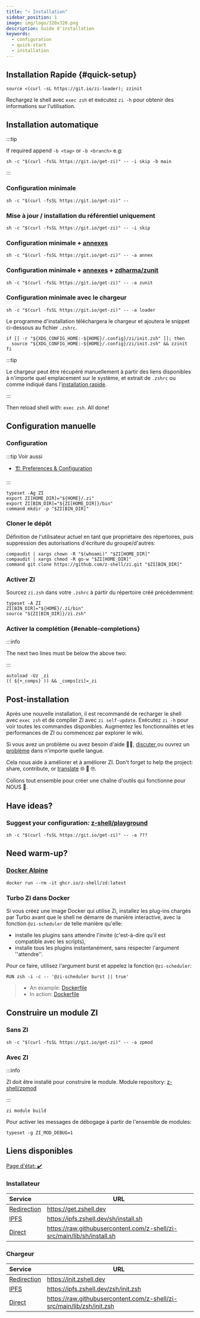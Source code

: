 ```yaml
---
title: "⚡️ Installation"
sidebar_position: 1
image: img/logo/320x320.png
description: Guide d'installation
keywords:
  - configuration
  - quick-start
  - installation
---
```


<!-- @format -->

## <i class="fas fa-spinner fa-spin"></i> Installation Rapide {#quick-setup}

```shell title="~/.zshrc"
source <(curl -sL https://git.io/zi-loader); zzinit
```

Rechargez le shell avec `exec zsh` et exécutez `zi -h` pour obtenir des informations sur l'utilisation.

## <i class="fas fa-spinner fa-spin"></i> Installation automatique

:::tip

If required append `-b <tag>` or `-b <branch>` e.g:

```shell
sh -c "$(curl -fsSL https://git.io/get-zi)" -- -i skip -b main
```

:::

### <i class="fa-solid fa-code"></i> Configuration minimale

```shell
sh -c "$(curl -fsSL https://git.io/get-zi)" --
```

### <i class="fa-solid fa-code-compare"></i> Mise à jour / installation du référentiel uniquement

```shell
sh -c "$(curl -fsSL https://git.io/get-zi)" -- -i skip
```

### <i class="fa-solid fa-code-branch"></i> Configuration minimale + <a href="/ecosystem/annexes">annexes</a>

```shell
sh -c "$(curl -fsSL https://git.io/get-zi)" -- -a annex
```

### <i class="fa-solid fa-code-fork"></i> Configuration minimale + <a href="/ecosystem/annexes">annexes</a> + <a href="https://github.com/zdharma/zunit">zdharma/zunit</a>

```shell
sh -c "$(curl -fsSL https://git.io/get-zi)" -- -a zunit
```

### <i class="fa-solid fa-gears"></i> Configuration minimale avec le chargeur

```shell
sh -c "$(curl -fsSL https://git.io/get-zi)" -- -a loader
```

Le programme d'installation téléchargera le chargeur et ajoutera le snippet ci-dessous au fichier `.zshrc`.

```shell showLineNumbers
if [[ -r "${XDG_CONFIG_HOME:-${HOME}/.config}/zi/init.zsh" ]]; then
  source "${XDG_CONFIG_HOME:-${HOME}/.config}/zi/init.zsh" && zzinit
fi
```

:::tip

Le chargeur peut être récupéré manuellement à partir des liens disponibles [](#loader) à n'importe quel emplacement sur le système, et extrait de `.zshrc` ou comme indiqué dans l'[installation rapide](#quick-setup).

:::

Then reload shell with: `exec zsh`. All done!

## <i class="fas fa-spinner fa-spin"></i> Configuration manuelle

### <i class="fa-solid fa-code-branch"></i> Configuration

:::tip Voir aussi

- [🏗 Preferences & Configuration][13]

:::

```shell showLineNumbers
typeset -Ag ZI
export ZI[HOME_DIR]="${HOME}/.zi"
export ZI[BIN_DIR]="${ZI[HOME_DIR]}/bin"
command mkdir -p "$ZI[BIN_DIR]"
```

### <i class="fa-brands fa-git-alt"></i> Cloner le dépôt

Définition de l'utilisateur actuel en tant que propriétaire des répertoires, puis suppression des autorisations d'écriture du groupe/d'autres:

```shell
compaudit | xargs chown -R "$(whoami)" "$ZI[HOME_DIR]"
compaudit | xargs chmod -R go-w "$ZI[HOME_DIR]"
command git clone https://github.com/z-shell/zi.git "$ZI[BIN_DIR]"
```

### <i class="fa-solid fa-circle-nodes"></i> Activer ZI

Sourcez `zi.zsh` dans votre `.zshrc` à partir du répertoire créé précédemment:

```shell showLineNumbers
typeset -A ZI
ZI[BIN_DIR]="${HOME}/.zi/bin"
source "${ZI[BIN_DIR]}/zi.zsh"
```

### <i class="fa-solid fa-circle-nodes"></i> Activer la complétion {#enable-completions}

:::info

The next two lines must be below the above two:

:::

```shell showLineNumbers
autoload -Uz _zi
(( ${+_comps} )) && _comps[zi]=_zi
```

## <i class="fas fa-spinner fa-spin"></i> Post-installation

Après une nouvelle installation, il est recommandé de recharger le shell avec `exec zsh` et de compiler ZI avec `zi self-update`. Exécutez `zi -h` pour voir toutes les commandes disponibles. Augmentez les fonctionnalités et les performances de ZI ou commencez par explorer le wiki.

Si vous avez un problème ou avez besoin d'aide 🤦‍♂️, [discuter ][7] ou ouvrez un [problème][6] dans n'importe quelle langue.

Cela nous aide à améliorer et à améliorer ZI. Don't forget to help the project: share, contribute, or [translate][8] 🌐 🥰 🤓.

Collons tout ensemble pour créer une chaîne d'outils qui fonctionne pour NOUS 🚀.

## <i class="fas fa-sync-alt fa-spin"></i> Have ideas?

### <i class="fa-solid fa-list-check"></i> Suggest your configuration: <a href="https://github.com/z-shell/playground">z-shell/playground</a>

```shell
sh -c "$(curl -fsSL https://git.io/get-zi)" -- -a ???
```

## <i class="fas fa-sync-alt fa-spin"></i> Need warm-up?

### <i class="fa-brands fa-docker"></i> <a href="https://github.com/z-shell/zd/pkgs/container/zd">Docker Alpine</a>

```shell
docker run --rm -it ghcr.io/z-shell/zd:latest
```

### <i class="fa-brands fa-docker"></i> Turbo ZI dans Docker

Si vous créez une image Docker qui utilise Zi, installez les plug-ins chargés par Turbo avant que le shell ne démarre de manière interactive, avec la fonction `@zi-scheduler` de telle manière qu'elle:

- installe les plugins sans attendre l'invite (c'est-à-dire qu'il est compatible avec les scripts),
- installe tous les plugins instantanément, sans respecter l'argument ''attendre''.

Pour ce faire, utilisez l'argument burst et appelez la fonction `@zi-scheduler`:

```docker
RUN zsh -i -c -- '@zi-scheduler burst || true'
```

> - An example: [Dockerfile][11]
> - In action: [Dockerfile][12]

## <i class="fas fa-cog fa-pulse"></i> Construire un module ZI

### <i class="fa-solid fa-compass-drafting"></i> Sans ZI

```shell
sh -c "$(curl -fsSL https://git.io/get-zi)" -- -a zpmod
```

### <i class="fa-solid fa-screwdriver-wrench"></i> Avec ZI

:::info

ZI doit être installé pour construire le module. Module repository: [z-shell/zpmod][9]

:::

```shell
zi module build
```

Pour activer les messages de débogage à partir de l'ensemble de modules:

```shell
typeset -g ZI_MOD_DEBUG=1
```

## <i class="fas fa-sync-alt fa-spin"></i> Liens disponibles

[Page d'état: :heavy_check_mark:][10]

### Installateur

| Service                       | URL                                                                       |
|:----------------------------- | ------------------------------------------------------------------------- |
| [Redirection][get.zshell.dev] | <https://get.zshell.dev>                                                  |
| [IPFS][ipfs.io]               | <https://ipfs.zshell.dev/sh/install.sh>                                   |
| [Direct][direct-install]      | <https://raw.githubusercontent.com/z-shell/zi-src/main/lib/sh/install.sh> |

### Chargeur

| Service                        | URL                                                                      |
|:------------------------------ | ------------------------------------------------------------------------ |
| [Redirection][init.zshell.dev] | <https://init.zshell.dev>                                                |
| [IPFS][ipfs.io]                | <https://ipfs.zshell.dev/zsh/init.zsh>                                   |
| [Direct][direct-init]          | <https://raw.githubusercontent.com/z-shell/zi-src/main/lib/zsh/init.zsh> |

[get.zshell.dev]: https://get.zshell.dev
[ipfs.io]: https://ipfs.io
[init.zshell.dev]: https://init.zshell.dev
[direct-init]: https://raw.githubusercontent.com/z-shell/zi-src/main/lib/zsh/init.zsh
[direct-install]: https://raw.githubusercontent.com/z-shell/zi-src/main/lib/sh/install.sh
[6]: https://github.com/z-shell/zi/issues/new/choose
[7]: https://github.com/orgs/z-shell/discussions/new
[8]: https://digitalclouds.crowdin.com/z-shell
[9]: https://github.com/z-shell/zpmod
[10]: https://status.zshell.dev
[11]: https://github.com/robobenklein/configs/blob/master/Dockerfile
[12]: https://github.com/z-shell/playground
[13]: /docs/guides/customization
